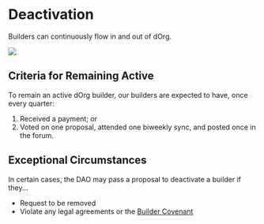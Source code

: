 # Deactivation

Builders can continuously flow in and out of dOrg.

![](../.gitbook/assets/image%20%2825%29.png)

## Criteria for Remaining Active

To remain an active dOrg builder, our builders are expected to have, once every quarter:

1. Received a payment; or
2. Voted on one proposal, attended one biweekly sync, and posted once in the forum.

## Exceptional Circumstances

In certain cases, the DAO may pass a proposal to deactivate a builder if they...

* Request to be removed
* Violate any legal agreements or the [Builder Covenant](../governance/covenant.md)

